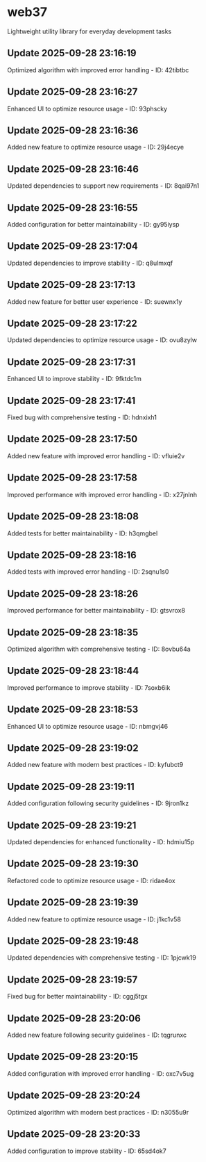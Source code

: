 # web37
Lightweight utility library for everyday development tasks

## Update 2025-09-28 23:16:19
Optimized algorithm with improved error handling - ID: 42tibtbc


## Update 2025-09-28 23:16:27
Enhanced UI to optimize resource usage - ID: 93phscky


## Update 2025-09-28 23:16:36
Added new feature to optimize resource usage - ID: 29j4ecye


## Update 2025-09-28 23:16:46
Updated dependencies to support new requirements - ID: 8qai97n1


## Update 2025-09-28 23:16:55
Added configuration for better maintainability - ID: gy95iysp


## Update 2025-09-28 23:17:04
Updated dependencies to improve stability - ID: q8ulmxqf


## Update 2025-09-28 23:17:13
Added new feature for better user experience - ID: suewnx1y


## Update 2025-09-28 23:17:22
Updated dependencies to optimize resource usage - ID: ovu8zylw


## Update 2025-09-28 23:17:31
Enhanced UI to improve stability - ID: 9fktdc1m


## Update 2025-09-28 23:17:41
Fixed bug with comprehensive testing - ID: hdnxixh1


## Update 2025-09-28 23:17:50
Added new feature with improved error handling - ID: vfluie2v


## Update 2025-09-28 23:17:58
Improved performance with improved error handling - ID: x27jnlnh


## Update 2025-09-28 23:18:08
Added tests for better maintainability - ID: h3qmgbel


## Update 2025-09-28 23:18:16
Added tests with improved error handling - ID: 2sqnu1s0


## Update 2025-09-28 23:18:26
Improved performance for better maintainability - ID: gtsvrox8


## Update 2025-09-28 23:18:35
Optimized algorithm with comprehensive testing - ID: 8ovbu64a


## Update 2025-09-28 23:18:44
Improved performance to improve stability - ID: 7soxb6ik


## Update 2025-09-28 23:18:53
Enhanced UI to optimize resource usage - ID: nbmgvj46


## Update 2025-09-28 23:19:02
Added new feature with modern best practices - ID: kyfubct9


## Update 2025-09-28 23:19:11
Added configuration following security guidelines - ID: 9jron1kz


## Update 2025-09-28 23:19:21
Updated dependencies for enhanced functionality - ID: hdmiu15p


## Update 2025-09-28 23:19:30
Refactored code to optimize resource usage - ID: ridae4ox


## Update 2025-09-28 23:19:39
Added new feature to optimize resource usage - ID: j1kc1v58


## Update 2025-09-28 23:19:48
Updated dependencies with comprehensive testing - ID: 1pjcwk19


## Update 2025-09-28 23:19:57
Fixed bug for better maintainability - ID: cggj5tgx


## Update 2025-09-28 23:20:06
Added new feature following security guidelines - ID: tqgrunxc


## Update 2025-09-28 23:20:15
Added configuration with improved error handling - ID: oxc7v5ug


## Update 2025-09-28 23:20:24
Optimized algorithm with modern best practices - ID: n3055u9r


## Update 2025-09-28 23:20:33
Added configuration to improve stability - ID: 65sd4ok7

